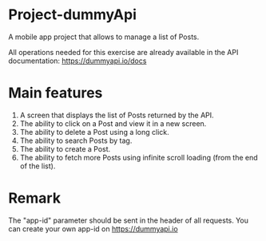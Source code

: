 # Project-dummyApi
A mobile app project that allows to manage a list of Posts. 

All operations needed for this exercise are already available in the API
documentation: https://dummyapi.io/docs

# Main features 
1. A screen that displays the list of Posts returned by the API.
2. The ability to click on a Post and view it in a new screen.
3. The ability to delete a Post using a long click.
4. The ability to search Posts by tag.
5. The ability to create a Post.
6. The ability to fetch more Posts using infinite scroll loading (from the end of the list).

# Remark
The "app-id" parameter should be sent in the header of all requests.
You can create your own app-id on https://dummyapi.io
